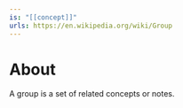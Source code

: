 ```yaml
---
is: "[[concept]]"
urls: https://en.wikipedia.org/wiki/Group
---
```

# About
A group is a set of related concepts or notes.
